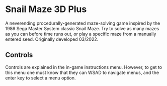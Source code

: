 # Snail Maze 3D Plus
A neverending procedurally-generated maze-solving game inspired by the 1986 Sega Master System classic Snail Maze. Try to solve as many mazes as you can before time runs out, or play a specific maze from a manually entered seed. Originally developed 03/2022.

## Controls
Controls are explained in the in-game instructions menu. However, to get to this menu one must know that they can WSAD to navigate menus, and the enter key to select a menu option.